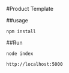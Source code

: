 #Product Template

##usage
``` 
npm install
```

##Run
``` 
node index

http://localhost:5000
```


